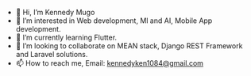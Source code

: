 - 👋 Hi, I’m Kennedy Mugo
- 👀 I’m interested in Web development, Ml and AI, Mobile App development.
- 🌱 I’m currently learning Flutter.
- 💞️ I’m looking to collaborate on MEAN stack, Django REST Framework and Laravel solutions.
- 📫 How to reach me, Email: kennedyken1084@gmail.com

<!---
kennedy-anon/kennedy-anon is a ✨ special ✨ repository because its `README.md` (this file) appears on your GitHub profile.
You can click the Preview link to take a look at your changes.
--->
